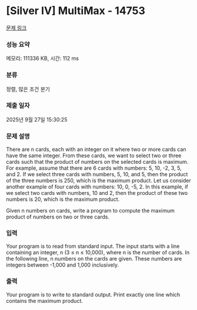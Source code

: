 # [Silver IV] MultiMax - 14753 

[문제 링크](https://www.acmicpc.net/problem/14753) 

### 성능 요약

메모리: 111336 KB, 시간: 112 ms

### 분류

정렬, 많은 조건 분기

### 제출 일자

2025년 9월 27일 15:30:25

### 문제 설명

<p>There are n cards, each with an integer on it where two or more cards can have the same integer. From these cards, we want to select two or three cards such that the product of numbers on the selected cards is maximum. For example, assume that there are 6 cards with numbers: 5, 10, -2, 3, 5, and 2. If we select three cards with numbers, 5, 10, and 5, then the product of the three numbers is 250, which is the maximum product. Let us consider another example of four cards with numbers: 10, 0, -5, 2. In this example, if we select two cards with numbers, 10 and 2, then the product of these two numbers is 20, which is the maximum product.</p>

<p>Given n numbers on cards, write a program to compute the maximum product of numbers on two or three cards.</p>

### 입력 

 <p>Your program is to read from standard input. The input starts with a line containing an integer, n (3 ≤ n ≤ 10,000), where n is the number of cards. In the following line, n numbers on the cards are given. These numbers are integers between -1,000 and 1,000 inclusively.</p>

### 출력 

 <p>Your program is to write to standard output. Print exactly one line which contains the maximum product.</p>

